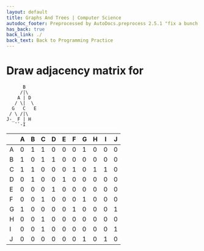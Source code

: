 ```yaml
---
layout: default
title: Graphs And Trees | Computer Science
autodoc_footer: Preprocessed by AutoDocs.preprocess 2.5.1 "fix a bunch of bugs" ⓒ Starwort, 2020
has_back: true
back_link: ./
back_text: Back to Programming Practice
---
```


# Draw adjacency matrix for

```graph
      B
     /|\
    A | D
   / \|  \
  G   C   E
 / \ /|\
J-_ F | H
   ¯`-I
```

|   | A | B | C | D | E | F | G | H | I | J |
|---|---|---|---|---|---|---|---|---|---|---|
| A | 0 | 1 | 1 | 0 | 0 | 0 | 1 | 0 | 0 | 0 |
| B | 1 | 0 | 1 | 1 | 0 | 0 | 0 | 0 | 0 | 0 |
| C | 1 | 1 | 0 | 0 | 0 | 1 | 0 | 1 | 1 | 0 |
| D | 0 | 1 | 0 | 0 | 1 | 0 | 0 | 0 | 0 | 0 |
| E | 0 | 0 | 0 | 1 | 0 | 0 | 0 | 0 | 0 | 0 |
| F | 0 | 0 | 1 | 0 | 0 | 0 | 1 | 0 | 0 | 0 |
| G | 1 | 0 | 0 | 0 | 0 | 1 | 0 | 0 | 0 | 1 |
| H | 0 | 0 | 1 | 0 | 0 | 0 | 0 | 0 | 0 | 0 |
| I | 0 | 0 | 1 | 0 | 0 | 0 | 0 | 0 | 0 | 1 |
| J | 0 | 0 | 0 | 0 | 0 | 0 | 1 | 0 | 1 | 0 |
